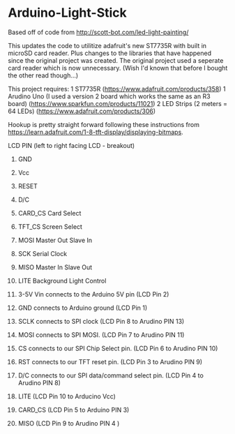 # Arduino-Light-Stick
Based off of code from http://scott-bot.com/led-light-painting/

This updates the code to utilitize adafruit's new ST7735R with built in microSD card reader. Plus changes to the libraries that have happened since the original project was created. The original project used a seperate card reader which is now unnecessary. (Wish I'd known that before I bought the other read though...)

This project requires:
  1     ST7735R (https://www.adafruit.com/products/358)
  1     Arudino Uno (I used a version 2 board which works the same as an R3 board) (https://www.sparkfun.com/products/11021)
  2     LED Strips (2 meters = 64 LEDs) (https://www.adafruit.com/products/306)
  
Hookup is pretty straight forward following these instructions from https://learn.adafruit.com/1-8-tft-display/displaying-bitmaps.

LCD PIN (left to right facing LCD - breakout)
  1. GND
  2. Vcc
  3. RESET
  4. D/C
  5. CARD_CS Card Select
  6. TFT_CS Screen Select
  7. MOSI Master Out Slave In
  8. SCK Serial Clock
  9. MISO Master In Slave Out
  10. LITE Background Light Control

  1. 3-5V Vin connects to the Arduino 5V pin (LCD Pin 2)
  2. GND connects to Arduino ground (LCD Pin 1)
  3. SCLK connects to SPI clock (LCD Pin 8 to Arudino PIN 13)
  4. MOSI connects to SPI MOSI. (LCD Pin 7 to Arudino PIN 11) 
  5. CS connects to our SPI Chip Select pin. (LCD Pin 6 to Arudino PIN 10)
  6. RST connects to our TFT reset pin. (LCD Pin 3 to Arudino PIN 9) 
  7. D/C connects to our SPI data/command select pin. (LCD Pin 4 to Arudino PIN 8) 
  8. LITE (LCD Pin 10 to Arducino Vcc)
  8. CARD_CS (LCD Pin 5 to Arduino PIN 3) 
  9. MISO (LCD Pin 9 to Arudino PIN 4 )

